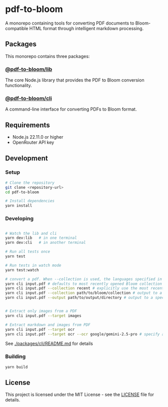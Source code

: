 # pdf-to-bloom

A monorepo containing tools for converting PDF documents to Bloom-compatible HTML format through intelligent markdown processing.

## Packages

This monorepo contains three packages:

### [@pdf-to-bloom/lib](./packages/lib)

The core Node.js library that provides the PDF to Bloom conversion functionality.

### [@pdf-to-bloom/cli](./packages/cli)

A command-line interface for converting PDFs to Bloom format.

## Requirements

- Node.js 22.11.0 or higher
- OpenRouter API key

## Development

### Setup

```bash
# Clone the repository
git clone <repository-url>
cd pdf-to-bloom

# Install dependencies
yarn install
```

### Developing

```bash

# Watch the lib and cli
yarn dev:lib   # in one terminal
yarn dev:cli   # in another terminal

# Run all tests once
yarn test

# Run tests in watch mode
yarn test:watch

# convert a pdf. When --collection is used, the languages specified in the .bloomCollection will be fed to the llm as a hint of what languages to expect
yarn cli input.pdf # defaults to most recently opened Bloom collection for better language detection
yarn cli input.pdf --collection recent # explicitly use the most recently opened Bloom collection (release, alpha, beta, or betainternal)
yarn cli input.pdf --collection path/to/bloom/collection # output to a particular collection
yarn cli input.pdf --output path/to/output/directory # output to a specific directory instead of a collection


# Extract only images from a PDF
yarn cli input.pdf --target images

# Extract markdown and images from PDF
yarn cli input.pdf --target ocr
yarn cli input.pdf --target ocr --ocr google/gemini-2.5-pro # specify an llm to do the ocr
```

See [./packages/cli/README.md](./packages/cli/README.md) for details

### Building

```bash
yarn build
```

## License

This project is licensed under the MIT License - see the [LICENSE](LICENSE) file for details.
